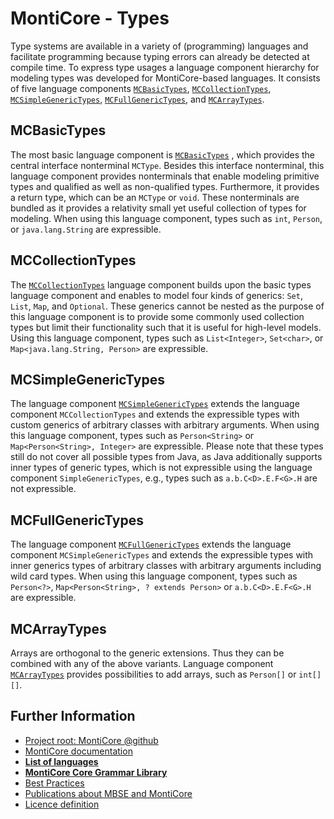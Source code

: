 <!-- (c) https://github.com/MontiCore/monticore -->

<!-- This is a MontiCore stable explanation. -->

# MontiCore - Types

Type systems are available in a variety of (programming) languages and 
facilitate programming because typing errors can already be detected at compile 
time. To express type usages a language component 
hierarchy for modeling types was developed for MontiCore-based languages. It 
consists of five language components
[`MCBasicTypes`](MCBasicTypes.mc4), 
[`MCCollectionTypes`](MCCollectionTypes.mc4), 
[`MCSimpleGenericTypes`](MCSimpleGenericTypes.mc4),
[`MCFullGenericTypes`](MCFullGenericTypes.mc4), and
[`MCArrayTypes`](MCArrayTypes.mc4).
 
## MCBasicTypes

The most basic language component is [`MCBasicTypes`](MCBasicTypes.mc4) , which provides the central 
interface nonterminal `MCType`. Besides this interface 
nonterminal, this language component provides nonterminals that enable 
modeling primitive types and qualified as well as non-qualified types. 
Furthermore, it provides a return type, which can be an `MCType` or 
`void`. These nonterminals are bundled as it provides a relativity small 
yet useful collection of types for modeling.
When using this language component, types such as `int`, 
`Person`, or `java.lang.String` are expressible.

## MCCollectionTypes

The [`MCCollectionTypes`](MCCollectionTypes.mc4) language component builds upon the 
basic types language component and enables to model four kinds of generics: 
`Set`, `List`, `Map`, and `Optional`. 
These generics cannot be nested as the purpose of this language component is to 
provide some commonly used collection types but limit their functionality such 
that it is useful for high-level models. Using this language component, types 
such as `List<Integer>`, `Set<char>`, or 
`Map<java.lang.String, Person>` are expressible.

## MCSimpleGenericTypes

The language component [`MCSimpleGenericTypes`](MCSimpleGenericTypes.mc4)
 extends the language 
component `MCCollectionTypes` and extends the expressible types with 
custom generics of arbitrary classes with 
arbitrary arguments. When using this language component, types such 
as `Person<String>` or `Map<Person<String>, Integer>` are 
expressible. Please note that these types still do not cover all 
possible types 
from Java, as Java additionally supports inner types of generic types, 
which is not expressible using the language component 
`SimpleGenericTypes`, e.g., types such as `a.b.C<D>.E.F<G>.H` are 
not expressible. 

## MCFullGenericTypes

The language component [`MCFullGenericTypes`](MCFullGenericTypes.mc4) 
extends the language 
component `MCSimpleGenericTypes` and extends the expressible types with 
inner generics types of arbitrary classes with 
arbitrary arguments including wild card types. When using this language component,
types such as `Person<?>`, `Map<Person<String>, ? extends Person>` or `a.b.C<D>.E.F<G>.H` are expressible.

## MCArrayTypes

Arrays are orthogonal to the generic extensions. Thus
they can be combined with any of the above variants.
Language component [`MCArrayTypes`](MCArrayTypes.mc4) provides 
possibilities to add arrays, such as `Person[]` or `int[][]`.

## Further Information

* [Project root: MontiCore @github](https://github.com/MontiCore/monticore)
* [MontiCore documentation](https://www.monticore.de/)
* [**List of languages**](https://github.com/MontiCore/monticore/blob/dev/docs/Languages.md)
* [**MontiCore Core Grammar Library**](https://github.com/MontiCore/monticore/blob/dev/monticore-grammar/src/main/grammars/de/monticore/Grammars.md)
* [Best Practices](https://github.com/MontiCore/monticore/blob/dev/docs/BestPractices.md)
* [Publications about MBSE and MontiCore](https://www.se-rwth.de/publications/)
* [Licence definition](https://github.com/MontiCore/monticore/blob/master/00.org/Licenses/LICENSE-MONTICORE-3-LEVEL.md)
